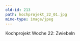 ```yaml
---
old-id: 213
path: kochprojekt_22_01.jpg
mime-type: image/jpeg
---
```

Kochprojekt Woche 22:
Zwiebeln
